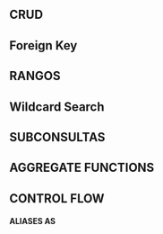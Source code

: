 

## CRUD

## Foreign Key

## RANGOS

## Wildcard Search

## SUBCONSULTAS

## AGGREGATE FUNCTIONS

## CONTROL FLOW

#### ALIASES AS
